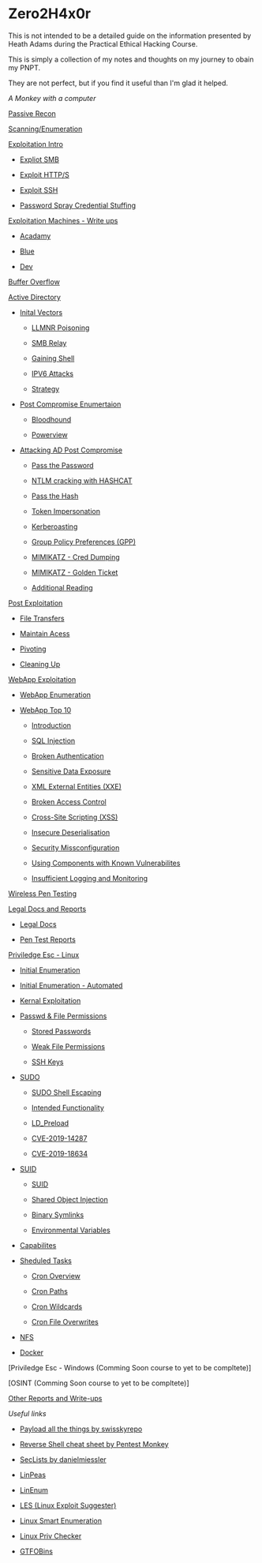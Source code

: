 # Zero2H4x0r

This is not intended to be a detailed guide on the information presented by Heath Adams during the Practical Ethical Hacking Course.

This is simply a collection of my notes and thoughts on my journey to obain my PNPT.

They are not perfect, but if you find it useful than I'm glad it helped.

_A Monkey with a computer_

[Passive Recon](https://github.com/CyberSec-Monkey/Zero2H4x0r/tree/main/passive%20recon)

[Scanning/Enumeration](https://github.com/CyberSec-Monkey/Zero2H4x0r/tree/main/sanning%20enumeration/scan%20enum%20kioptrix%20lvl%201)

[Exploitation Intro](https://github.com/CyberSec-Monkey/Zero2H4x0r/tree/main/exploitation%20intro)

* [Expliot SMB](https://github.com/CyberSec-Monkey/Zero2H4x0r/tree/main/exploitation%20intro/exploit%20smb)

* [Exploit HTTP/S](https://github.com/CyberSec-Monkey/Zero2H4x0r/tree/main/exploitation%20intro/exploit%20HTTP%20HTTPS)

* [Exploit SSH](https://github.com/CyberSec-Monkey/Zero2H4x0r/tree/main/exploitation%20intro/exploit%20SSH)

* [Password Spray Credential Stuffing](https://github.com/CyberSec-Monkey/Zero2H4x0r/tree/main/exploitation%20intro/Password%20Spray%20Cred%20Stuffing)

[Exploitation Machines - Write ups](https://github.com/CyberSec-Monkey/Zero2H4x0r/tree/main/exploitation%20machines)

* [Acadamy](https://github.com/CyberSec-Monkey/Zero2H4x0r/tree/main/exploitation%20machines/acadamy)

* [Blue](https://github.com/CyberSec-Monkey/Zero2H4x0r/tree/main/exploitation%20machines/blue)

* [Dev](https://github.com/CyberSec-Monkey/Zero2H4x0r/tree/main/exploitation%20machines/dev)

[Buffer Overflow](https://github.com/CyberSec-Monkey/Zero2H4x0r/tree/main/buffer%20overflow)

[Active Directory](https://github.com/CyberSec-Monkey/Zero2H4x0r/tree/main/active%20directory)

* [Inital Vectors](https://github.com/CyberSec-Monkey/Zero2H4x0r/tree/main/active%20directory/02.%20attacking%20ad%20-%20inital%20vectors)

    * [LLMNR Poisoning](https://github.com/CyberSec-Monkey/Zero2H4x0r/tree/main/active%20directory/02.%20attacking%20ad%20-%20inital%20vectors/01.%20llmnr%20poisoning)

    * [SMB Relay](https://github.com/CyberSec-Monkey/Zero2H4x0r/tree/main/active%20directory/02.%20attacking%20ad%20-%20inital%20vectors/02.%20smb%20relay)

    * [Gaining Shell](https://github.com/CyberSec-Monkey/Zero2H4x0r/tree/main/active%20directory/02.%20attacking%20ad%20-%20inital%20vectors/03.%20gaining%20shell)

    * [IPV6 Attacks](https://github.com/CyberSec-Monkey/Zero2H4x0r/tree/main/active%20directory/02.%20attacking%20ad%20-%20inital%20vectors/04.%20ipv6%20attacks)
    
    * [Strategy](https://github.com/CyberSec-Monkey/Zero2H4x0r/tree/main/active%20directory/02.%20attacking%20ad%20-%20inital%20vectors/05.%20strategy)

* [Post Compromise Enumertaion](https://github.com/CyberSec-Monkey/Zero2H4x0r/tree/main/active%20directory/03.%20post-compromise%20enum)

    * [Bloodhound](https://github.com/CyberSec-Monkey/Zero2H4x0r/tree/main/active%20directory/03.%20post-compromise%20enum/bloodhound)
    
    * [Powerview](https://github.com/CyberSec-Monkey/Zero2H4x0r/tree/main/active%20directory/03.%20post-compromise%20enum/powerview)

* [Attacking AD Post Compromise](https://github.com/CyberSec-Monkey/Zero2H4x0r/tree/main/active%20directory/04.%20attacking%20ad%20post%20compromise)

    * [Pass the Password](https://github.com/CyberSec-Monkey/Zero2H4x0r/tree/main/active%20directory/04.%20attacking%20ad%20post%20compromise/02.%20pass%20the%20pword-)
    
    * [NTLM cracking with HASHCAT](https://github.com/CyberSec-Monkey/Zero2H4x0r/tree/main/active%20directory/04.%20attacking%20ad%20post%20compromise/03.%20ntlm%20carck%20with%20hashcat)
    
    * [Pass the Hash](https://github.com/CyberSec-Monkey/Zero2H4x0r/tree/main/active%20directory/04.%20attacking%20ad%20post%20compromise/04.%20pass%20the%20hash)
    
    * [Token Impersonation](https://github.com/CyberSec-Monkey/Zero2H4x0r/tree/main/active%20directory/04.%20attacking%20ad%20post%20compromise/05.%20token%20impersonation)
    
    * [Kerberoasting](https://github.com/CyberSec-Monkey/Zero2H4x0r/tree/main/active%20directory/04.%20attacking%20ad%20post%20compromise/06.%20kerberoasting)
    
    * [Group Policy Preferences (GPP)](https://github.com/CyberSec-Monkey/Zero2H4x0r/tree/main/active%20directory/04.%20attacking%20ad%20post%20compromise/07.%20group%20policy%20preferences%20(gpp))
    
    * [MIMIKATZ - Cred  Dumping](https://github.com/CyberSec-Monkey/Zero2H4x0r/tree/main/active%20directory/04.%20attacking%20ad%20post%20compromise/08.%20mimikatz%20-%20cred%20dumping)
    
    * [MIMIKATZ - Golden Ticket](https://github.com/CyberSec-Monkey/Zero2H4x0r/tree/main/active%20directory/04.%20attacking%20ad%20post%20compromise/09.%20mimikatz%20-%20golden%20ticket)
    
    * [Additional Reading](https://github.com/CyberSec-Monkey/Zero2H4x0r/tree/main/active%20directory/04.%20attacking%20ad%20post%20compromise/10.%20additional%20reading)

[Post Exploitation](https://github.com/CyberSec-Monkey/Zero2H4x0r/tree/main/post%20expolitation)

* [File Transfers](https://github.com/CyberSec-Monkey/Zero2H4x0r/tree/main/post%20expolitation/01.%20file%20transfers)

* [Maintain Acess](https://github.com/CyberSec-Monkey/Zero2H4x0r/tree/main/post%20expolitation/02.%20maintaining%20access)

* [Pivoting](https://github.com/CyberSec-Monkey/Zero2H4x0r/tree/main/post%20expolitation/03.%20pivoting)

* [Cleaning Up](https://github.com/CyberSec-Monkey/Zero2H4x0r/tree/main/post%20expolitation/03.%20pivoting)

[WebApp Exploitation](https://github.com/CyberSec-Monkey/Zero2H4x0r/tree/main/webapps)

* [WebApp Enumeration](https://github.com/CyberSec-Monkey/Zero2H4x0r/tree/main/webapps/enumeration)

* [WebApp Top 10](https://github.com/CyberSec-Monkey/Zero2H4x0r/tree/main/webapps)
   
   * [Introduction](https://github.com/CyberSec-Monkey/Zero2H4x0r/tree/main/webapps/top%2010%20webapp%20vulns/00.%20introduction)
   
   * [SQL Injection](https://github.com/CyberSec-Monkey/Zero2H4x0r/tree/main/webapps/top%2010%20webapp%20vulns/01.%20sql%20injection)
   
   * [Broken Authentication](https://github.com/CyberSec-Monkey/Zero2H4x0r/tree/main/webapps/top%2010%20webapp%20vulns/02.%20broken%20authentication)
   
   * [Sensitive Data Exposure](https://github.com/CyberSec-Monkey/Zero2H4x0r/tree/main/webapps/top%2010%20webapp%20vulns/03.%20sensitive%20data%20exposure)
   
   * [XML External Entities (XXE)](https://github.com/CyberSec-Monkey/Zero2H4x0r/tree/main/webapps/top%2010%20webapp%20vulns/04.%20xml%20external%20entities%20(xxe))
   
   * [Broken Access Control](https://github.com/CyberSec-Monkey/Zero2H4x0r/tree/main/webapps/top%2010%20webapp%20vulns/05.%20broken%20access%20control)
   
   * [Cross-Site Scripting (XSS)](https://github.com/CyberSec-Monkey/Zero2H4x0r/tree/main/webapps/top%2010%20webapp%20vulns/06.%20cross-site%20scripting%20(xss))
   
   * [Insecure Deserialisation](https://github.com/CyberSec-Monkey/Zero2H4x0r/tree/main/webapps/top%2010%20webapp%20vulns/07.%20insecure%20deserialisation)
   
   * [Security Missconfiguration](https://github.com/CyberSec-Monkey/Zero2H4x0r/tree/main/webapps/top%2010%20webapp%20vulns/08.%20security%20missconfiguration)
   
   * [Using Components with Known Vulnerabilites](https://github.com/CyberSec-Monkey/Zero2H4x0r/tree/main/webapps/top%2010%20webapp%20vulns/09.%20using%20components%20with%20known%20vulnerabilit)
   
   * [Insufficient Logging and Monitoring](https://github.com/CyberSec-Monkey/Zero2H4x0r/tree/main/webapps/top%2010%20webapp%20vulns/10.%20insufficient%20logging%20and%20monitoring)

[Wireless Pen Testing](https://github.com/CyberSec-Monkey/Zero2H4x0r/tree/main/wireless%20pentesting)

[Legal Docs and Reports](https://github.com/CyberSec-Monkey/Zero2H4x0r/tree/main/legal%20documentation%20and%20reports)

* [Legal Docs](https://github.com/CyberSec-Monkey/Zero2H4x0r/tree/main/legal%20documentation%20and%20reports/legal%20docs)

* [Pen Test Reports](https://github.com/CyberSec-Monkey/Zero2H4x0r/tree/main/legal%20documentation%20and%20reports/pentest%20report)


[Priviledge Esc - Linux](https://github.com/CyberSec-Monkey/Zero2H4x0r/tree/main/Privilage%20Escalation%20-%20Linux)

* [Initial Enumeration](https://github.com/CyberSec-Monkey/Zero2H4x0r/tree/main/Privilage%20Escalation%20-%20Linux/initial%20enumeration/intial%20enumeration)

* [Initial Enumeration - Automated](https://github.com/CyberSec-Monkey/Zero2H4x0r/tree/main/Privilage%20Escalation%20-%20Linux/initial%20enumeration/enumeration%20-%20automated%20tools)

* [Kernal Exploitation](https://github.com/CyberSec-Monkey/Zero2H4x0r/tree/main/Privilage%20Escalation%20-%20Linux/kernal%20exploitation/kernal%20exploit)

* [Passwd & File Permissions](https://github.com/CyberSec-Monkey/Zero2H4x0r/tree/main/Privilage%20Escalation%20-%20Linux/passwd%20%20file%20permissions)

   * [Stored Passwords](https://github.com/CyberSec-Monkey/Zero2H4x0r/tree/main/Privilage%20Escalation%20-%20Linux/passwd%20%20file%20permissions/stored%20passwords)
   
   * [Weak File Permissions](https://github.com/CyberSec-Monkey/Zero2H4x0r/tree/main/Privilage%20Escalation%20-%20Linux/passwd%20%20file%20permissions/weak%20file%20permissions)
   
   * [SSH Keys](https://github.com/CyberSec-Monkey/Zero2H4x0r/tree/main/Privilage%20Escalation%20-%20Linux/passwd%20%20file%20permissions/weak%20file%20permissions)

* [SUDO](https://github.com/CyberSec-Monkey/Zero2H4x0r/tree/main/Privilage%20Escalation%20-%20Linux/sudo)

   * [SUDO Shell Escaping](https://github.com/CyberSec-Monkey/Zero2H4x0r/tree/main/Privilage%20Escalation%20-%20Linux/sudo/sudo%20shell%20escaping)
   
   * [Intended Functionality](https://github.com/CyberSec-Monkey/Zero2H4x0r/tree/main/Privilage%20Escalation%20-%20Linux/sudo/intended%20functionality)
   
   * [LD_Preload](https://github.com/CyberSec-Monkey/Zero2H4x0r/tree/main/Privilage%20Escalation%20-%20Linux/sudo/ld_preload)
   
   * [CVE-2019-14287](https://github.com/CyberSec-Monkey/Zero2H4x0r/tree/main/Privilage%20Escalation%20-%20Linux/sudo/cve-2019-14287)
   
   * [CVE-2019-18634](https://github.com/CyberSec-Monkey/Zero2H4x0r/tree/main/Privilage%20Escalation%20-%20Linux/sudo/cve-2019-18634)

* [SUID](https://github.com/CyberSec-Monkey/Zero2H4x0r/tree/main/Privilage%20Escalation%20-%20Linux/suid)

   * [SUID](https://github.com/CyberSec-Monkey/Zero2H4x0r/tree/main/Privilage%20Escalation%20-%20Linux/suid/suid)
   
   * [Shared Object Injection](https://github.com/CyberSec-Monkey/Zero2H4x0r/tree/main/Privilage%20Escalation%20-%20Linux/suid/shared%20object%20injection)
   
   * [Binary Symlinks](https://github.com/CyberSec-Monkey/Zero2H4x0r/tree/main/Privilage%20Escalation%20-%20Linux/suid/binary%20symlinks)
   
   * [Environmental Variables](https://github.com/CyberSec-Monkey/Zero2H4x0r/tree/main/Privilage%20Escalation%20-%20Linux/suid/envionrmental%20variables)

* [Capabilites](https://github.com/CyberSec-Monkey/Zero2H4x0r/tree/main/Privilage%20Escalation%20-%20Linux/capabilities/capabilites)

* [Sheduled Tasks](https://github.com/CyberSec-Monkey/Zero2H4x0r/tree/main/Privilage%20Escalation%20-%20Linux/scheduled%20tasks)

   * [Cron Overview](https://github.com/CyberSec-Monkey/Zero2H4x0r/tree/main/Privilage%20Escalation%20-%20Linux/scheduled%20tasks/cron%20overview)
   
   * [Cron Paths](https://github.com/CyberSec-Monkey/Zero2H4x0r/tree/main/Privilage%20Escalation%20-%20Linux/scheduled%20tasks/cron%20paths)
   
   * [Cron Wildcards](https://github.com/CyberSec-Monkey/Zero2H4x0r/tree/main/Privilage%20Escalation%20-%20Linux/scheduled%20tasks/cron%20wildcards)
   
   * [Cron File Overwrites](https://github.com/CyberSec-Monkey/Zero2H4x0r/tree/main/Privilage%20Escalation%20-%20Linux/scheduled%20tasks/cron%20file%20overwrites)

* [NFS](https://github.com/CyberSec-Monkey/Zero2H4x0r/tree/main/Privilage%20Escalation%20-%20Linux/nfs/nfs)

* [Docker](https://github.com/CyberSec-Monkey/Zero2H4x0r/tree/main/Privilage%20Escalation%20-%20Linux/docker/docker)


[Priviledge Esc - Windows (Comming Soon course to yet to be compltete)]

[OSINT (Comming Soon course to yet to be compltete)]



[Other Reports and Write-ups](https://github.com/CyberSec-Monkey/Zero2H4x0r/tree/main/Other%20Reports%20and%20Write-ups)


_Useful links_

* [Payload all the things by swisskyrepo](https://github.com/swisskyrepo/PayloadsAllTheThings/blob/master/Methodology%20and%20Resources/Reverse%20Shell%20Cheatsheet.md)

* [Reverse Shell cheat sheet by Pentest Monkey](http://pentestmonkey.net/cheat-sheet/shells/reverse-shell-cheat-sheet)

* [SecLists by danielmiessler](https://github.com/danielmiessler/SecLists)

* [LinPeas](https://github.com/carlospolop/privilege-escalation-awesome-scripts-suite/tree/master/linPEAS)
 
* [LinEnum](https://github.com/rebootuser/LinEnum)
    
* [LES (Linux Exploit Suggester)](https://github.com/mzet-/linux-exploit-suggester)
 
* [Linux Smart Enumeration](https://github.com/diego-treitos/linux-smart-enumeration)
    
* [Linux Priv Checker](https://github.com/linted/linuxprivchecker)

* [GTFOBins](https://gtfobins.github.io/)


